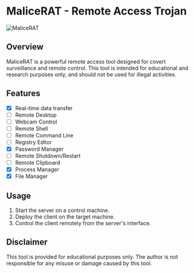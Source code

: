 # MaliceRAT - Remote Access Trojan
![MaliceRAT](https://i.imgur.com/xusW6mz.png)

## Overview
MaliceRAT is a powerful remote access tool designed for covert surveillance and remote control. This tool is intended for educational and research purposes only, and should not be used for illegal activities.

## Features
- [x] Real-time data transfer
- [ ] Remote Desktop
- [ ] Webcam Control
- [ ] Remote Shell
- [ ] Remote Command Line
- [ ] Registry Editor
- [x] Password Manager
- [ ] Remote Shutdown/Restart
- [ ] Remote Clipboard
- [x] Process Manager
- [x] File Manager

## Usage
1. Start the server on a control machine.
2. Deploy the client on the target machine.
3. Control the client remotely from the server's interface.

## Disclaimer
This tool is provided for educational purposes only. The author is not responsible for any misuse or damage caused by this tool.
